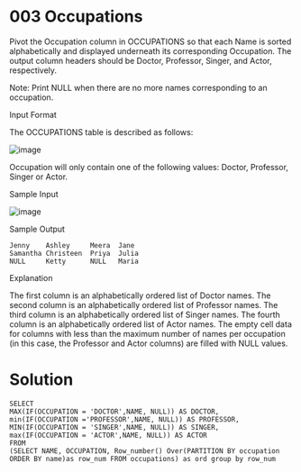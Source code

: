 # 003 Occupations

Pivot the Occupation column in OCCUPATIONS so that each Name is sorted alphabetically and displayed underneath its corresponding Occupation. The output column headers should be Doctor, Professor, Singer, and Actor, respectively.

Note: Print NULL when there are no more names corresponding to an occupation.

Input Format

The OCCUPATIONS table is described as follows:

![image](https://github.com/anaswick/my_portfolio/assets/24541471/875e9349-7571-48fa-970e-7501a369e83d)

Occupation will only contain one of the following values: Doctor, Professor, Singer or Actor.

Sample Input

![image](https://github.com/anaswick/my_portfolio/assets/24541471/70485b04-93f7-4bc3-a9ed-251b42a6b254)

Sample Output
```
Jenny    Ashley     Meera  Jane
Samantha Christeen  Priya  Julia
NULL     Ketty      NULL   Maria
```

Explanation

The first column is an alphabetically ordered list of Doctor names.
The second column is an alphabetically ordered list of Professor names.
The third column is an alphabetically ordered list of Singer names.
The fourth column is an alphabetically ordered list of Actor names.
The empty cell data for columns with less than the maximum number of names per occupation (in this case, the Professor and Actor columns) are filled with NULL values.

# Solution
```
SELECT 
MAX(IF(OCCUPATION = 'DOCTOR',NAME, NULL)) AS DOCTOR,
min(IF(OCCUPATION ='PROFESSOR',NAME, NULL)) AS PROFESSOR,
MIN(IF(OCCUPATION = 'SINGER',NAME, NULL)) AS SINGER,
max(IF(OCCUPATION = 'ACTOR',NAME, NULL)) AS ACTOR
FROM 
(SELECT NAME, OCCUPATION, Row_number() Over(PARTITION BY occupation ORDER BY name)as row_num FROM occupations) as ord group by row_num
```

